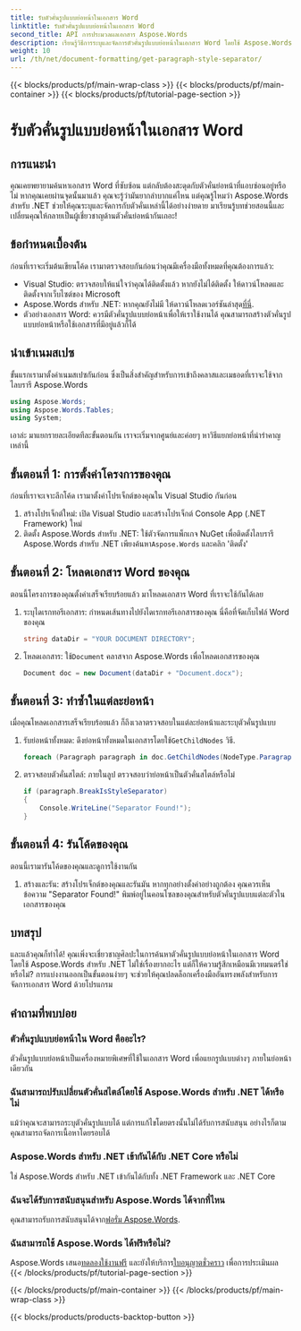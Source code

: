 ```yaml
---
title: รับตัวคั่นรูปแบบย่อหน้าในเอกสาร Word
linktitle: รับตัวคั่นรูปแบบย่อหน้าในเอกสาร Word
second_title: API การประมวลผลเอกสาร Aspose.Words
description: เรียนรู้วิธีการระบุและจัดการตัวคั่นรูปแบบย่อหน้าในเอกสาร Word โดยใช้ Aspose.Words สำหรับ .NET ด้วยบทช่วยสอนทีละขั้นตอนที่ครอบคลุมนี้
weight: 10
url: /th/net/document-formatting/get-paragraph-style-separator/
---
```


{{< blocks/products/pf/main-wrap-class >}}
{{< blocks/products/pf/main-container >}}
{{< blocks/products/pf/tutorial-page-section >}}

# รับตัวคั่นรูปแบบย่อหน้าในเอกสาร Word


## การแนะนำ

คุณเคยพยายามค้นหาเอกสาร Word ที่ซับซ้อน แต่กลับต้องสะดุดกับตัวคั่นย่อหน้าที่แอบซ่อนอยู่หรือไม่ หากคุณเคยผ่านจุดนั้นมาแล้ว คุณจะรู้ว่ามันยากลำบากแค่ไหน แต่คุณรู้ไหมว่า Aspose.Words สำหรับ .NET ช่วยให้คุณระบุและจัดการกับตัวคั่นเหล่านี้ได้อย่างง่ายดาย มาเรียนรู้บทช่วยสอนนี้และเปลี่ยนคุณให้กลายเป็นผู้เชี่ยวชาญด้านตัวคั่นย่อหน้ากันเถอะ!

## ข้อกำหนดเบื้องต้น

ก่อนที่เราจะเริ่มต้นเขียนโค้ด เรามาตรวจสอบกันก่อนว่าคุณมีเครื่องมือทั้งหมดที่คุณต้องการแล้ว:

- Visual Studio: ตรวจสอบให้แน่ใจว่าคุณได้ติดตั้งแล้ว หากยังไม่ได้ติดตั้ง ให้ดาวน์โหลดและติดตั้งจากเว็บไซต์ของ Microsoft
- Aspose.Words สำหรับ .NET: หากคุณยังไม่มี ให้ดาวน์โหลดเวอร์ชันล่าสุด[ที่นี่](https://releases.aspose.com/words/net/).
- ตัวอย่างเอกสาร Word: ควรมีตัวคั่นรูปแบบย่อหน้าเพื่อให้เราใช้งานได้ คุณสามารถสร้างตัวคั่นรูปแบบย่อหน้าหรือใช้เอกสารที่มีอยู่แล้วก็ได้

## นำเข้าเนมสเปซ

ขั้นแรกเรามาตั้งค่าเนมสเปซกันก่อน ซึ่งเป็นสิ่งสำคัญสำหรับการเข้าถึงคลาสและเมธอดที่เราจะใช้จากไลบรารี Aspose.Words

```csharp
using Aspose.Words;
using Aspose.Words.Tables;
using System;
```

เอาล่ะ มาแยกรายละเอียดทีละขั้นตอนกัน เราจะเริ่มจากศูนย์และค่อยๆ หาวิธีแยกย่อหน้าที่น่ารำคาญเหล่านี้

## ขั้นตอนที่ 1: การตั้งค่าโครงการของคุณ

ก่อนที่เราจะเจาะลึกโค้ด เรามาตั้งค่าโปรเจ็กต์ของคุณใน Visual Studio กันก่อน

1. สร้างโปรเจ็กต์ใหม่: เปิด Visual Studio และสร้างโปรเจ็กต์ Console App (.NET Framework) ใหม่
2.  ติดตั้ง Aspose.Words สำหรับ .NET: ใช้ตัวจัดการแพ็กเกจ NuGet เพื่อติดตั้งไลบรารี Aspose.Words สำหรับ .NET เพียงค้นหา`Aspose.Words` และคลิก 'ติดตั้ง'

## ขั้นตอนที่ 2: โหลดเอกสาร Word ของคุณ

ตอนนี้โครงการของคุณตั้งค่าเสร็จเรียบร้อยแล้ว มาโหลดเอกสาร Word ที่เราจะใช้กันได้เลย

1. ระบุไดเรกทอรีเอกสาร: กำหนดเส้นทางไปยังไดเรกทอรีเอกสารของคุณ นี่คือที่จัดเก็บไฟล์ Word ของคุณ

    ```csharp
    string dataDir = "YOUR DOCUMENT DIRECTORY";
    ```

2.  โหลดเอกสาร: ใช้`Document` คลาสจาก Aspose.Words เพื่อโหลดเอกสารของคุณ

    ```csharp
    Document doc = new Document(dataDir + "Document.docx");
    ```

## ขั้นตอนที่ 3: ทำซ้ำในแต่ละย่อหน้า

เมื่อคุณโหลดเอกสารเสร็จเรียบร้อยแล้ว ก็ถึงเวลาตรวจสอบในแต่ละย่อหน้าและระบุตัวคั่นรูปแบบ

1.  รับย่อหน้าทั้งหมด: ดึงย่อหน้าทั้งหมดในเอกสารโดยใช้`GetChildNodes` วิธี.

    ```csharp
    foreach (Paragraph paragraph in doc.GetChildNodes(NodeType.Paragraph, true))
    ```

2. ตรวจสอบตัวคั่นสไตล์: ภายในลูป ตรวจสอบว่าย่อหน้าเป็นตัวคั่นสไตล์หรือไม่

    ```csharp
    if (paragraph.BreakIsStyleSeparator)
    {
        Console.WriteLine("Separator Found!");
    }
    ```

## ขั้นตอนที่ 4: รันโค้ดของคุณ

ตอนนี้เรามารันโค้ดของคุณและดูการใช้งานกัน

1. สร้างและรัน: สร้างโปรเจ็กต์ของคุณและรันมัน หากทุกอย่างตั้งค่าอย่างถูกต้อง คุณควรเห็นข้อความ "Separator Found!" พิมพ์อยู่ในคอนโซลของคุณสำหรับตัวคั่นรูปแบบแต่ละตัวในเอกสารของคุณ

## บทสรุป

และแล้วคุณก็ทำได้! คุณเพิ่งจะเชี่ยวชาญศิลปะในการค้นหาตัวคั่นรูปแบบย่อหน้าในเอกสาร Word โดยใช้ Aspose.Words สำหรับ .NET ไม่ใช่เรื่องยากอะไร แต่ก็ให้ความรู้สึกเหมือนมีเวทมนตร์ใช่หรือไม่? การแบ่งงานออกเป็นขั้นตอนง่ายๆ จะช่วยให้คุณปลดล็อกเครื่องมืออันทรงพลังสำหรับการจัดการเอกสาร Word ด้วยโปรแกรม

## คำถามที่พบบ่อย

### ตัวคั่นรูปแบบย่อหน้าใน Word คืออะไร?
ตัวคั่นรูปแบบย่อหน้าเป็นเครื่องหมายพิเศษที่ใช้ในเอกสาร Word เพื่อแยกรูปแบบต่างๆ ภายในย่อหน้าเดียวกัน

### ฉันสามารถปรับเปลี่ยนตัวคั่นสไตล์โดยใช้ Aspose.Words สำหรับ .NET ได้หรือไม่
แม้ว่าคุณจะสามารถระบุตัวคั่นรูปแบบได้ แต่การแก้ไขโดยตรงนั้นไม่ได้รับการสนับสนุน อย่างไรก็ตาม คุณสามารถจัดการเนื้อหาโดยรอบได้

### Aspose.Words สำหรับ .NET เข้ากันได้กับ .NET Core หรือไม่
ใช่ Aspose.Words สำหรับ .NET เข้ากันได้กับทั้ง .NET Framework และ .NET Core

### ฉันจะได้รับการสนับสนุนสำหรับ Aspose.Words ได้จากที่ไหน
 คุณสามารถรับการสนับสนุนได้จาก[ฟอรั่ม Aspose.Words](https://forum.aspose.com/c/words/8).

### ฉันสามารถใช้ Aspose.Words ได้ฟรีหรือไม่?
 Aspose.Words เสนอ[ทดลองใช้งานฟรี](https://releases.aspose.com/) และยังให้บริการ[ใบอนุญาตชั่วคราว](https://purchase.aspose.com/temporary-license/) เพื่อการประเมินผล
{{< /blocks/products/pf/tutorial-page-section >}}

{{< /blocks/products/pf/main-container >}}
{{< /blocks/products/pf/main-wrap-class >}}

{{< blocks/products/products-backtop-button >}}

